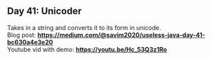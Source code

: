 ## Day 41: Unicoder
Takes in a string and converts it to its form in unicode.  
Blog post: **<https://medium.com/@savim2020/useless-java-day-41-bc630a4e3e20>**  
Youtube vid with demo: **<https://youtu.be/Hc_53Q3z1Ro>**
